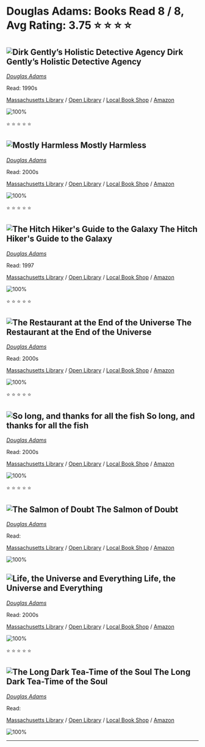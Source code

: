 # Douglas Adams:  Books Read 8 / 8, Avg Rating: 3.75 :star: :star: :star: :star:

## ![Dirk Gently’s Holistic Detective Agency](https://covers.openlibrary.org/b/id/11465456-M.jpg) Dirk Gently’s Holistic Detective Agency
*[Douglas Adams](../authors/DouglasAdams)*

Read: 1990s

[Massachusetts Library](https://library.minlib.net/search/i=9786051717944) / [Open Library](https://openlibrary.org/isbn/9786051717944) / [Local Book Shop](https://bookshop.org/book/9786051717944) / [Amazon](https://amazon.com/dp/0330301624)

![100%](https://geps.dev/progress/100) 

:star: :star: :star: :star: :star:

## ![Mostly Harmless](https://covers.openlibrary.org/b/id/11465755-M.jpg) Mostly Harmless
*[Douglas Adams](../authors/DouglasAdams)*

Read: 2000s

[Massachusetts Library](https://library.minlib.net/search/i=9782207305485) / [Open Library](https://openlibrary.org/isbn/9782207305485) / [Local Book Shop](https://bookshop.org/book/9782207305485) / [Amazon](https://amazon.com/dp/9758240668)

![100%](https://geps.dev/progress/100) 

:star: :star: :star: :star: :star:

## ![The Hitch Hiker's Guide to the Galaxy](https://covers.openlibrary.org/b/id/12986869-M.jpg) The Hitch Hiker's Guide to the Galaxy
*[Douglas Adams](../authors/DouglasAdams)*

Read: 1997

[Massachusetts Library](https://library.minlib.net/search/i=9780575074842) / [Open Library](https://openlibrary.org/isbn/9780575074842) / [Local Book Shop](https://bookshop.org/book/9780575074842) / [Amazon](https://amazon.com/dp/2207303403)

![100%](https://geps.dev/progress/100) 

:star: :star: :star: :star: :star:

## ![The Restaurant at the End of the Universe](https://covers.openlibrary.org/b/id/12714921-M.jpg) The Restaurant at the End of the Universe
*[Douglas Adams](../authors/DouglasAdams)*

Read: 2000s

[Massachusetts Library](https://library.minlib.net/search/i=9781597770040) / [Open Library](https://openlibrary.org/isbn/9781597770040) / [Local Book Shop](https://bookshop.org/book/9781597770040) / [Amazon](https://amazon.com/dp/3453146980)

![100%](https://geps.dev/progress/100) 

:star: :star: :star: :star: :star:

## ![So long, and thanks for all the fish](https://covers.openlibrary.org/b/id/11465415-M.jpg) So long, and thanks for all the fish
*[Douglas Adams](../authors/DouglasAdams)*

Read: 2000s

[Massachusetts Library](https://library.minlib.net/search/i=9780517554395) / [Open Library](https://openlibrary.org/isbn/9780517554395) / [Local Book Shop](https://bookshop.org/book/9780517554395) / [Amazon](https://amazon.com/dp/0330287001)

![100%](https://geps.dev/progress/100) 

:star: :star: :star: :star: :star:

## ![The Salmon of Doubt](https://covers.openlibrary.org/b/id/9290943-M.jpg) The Salmon of Doubt
*[Douglas Adams](../authors/DouglasAdams)*

Read: 

[Massachusetts Library](https://library.minlib.net/search/i=9780333766576) / [Open Library](https://openlibrary.org/isbn/9780333766576) / [Local Book Shop](https://bookshop.org/book/9780333766576) / [Amazon](https://amazon.com/dp/0330418432)

![100%](https://geps.dev/progress/100) 



## ![Life, the Universe and Everything](https://covers.openlibrary.org/b/id/8569244-M.jpg) Life, the Universe and Everything
*[Douglas Adams](../authors/DouglasAdams)*

Read: 2000s

[Massachusetts Library](https://library.minlib.net/search/i=9781857982091) / [Open Library](https://openlibrary.org/isbn/9781857982091) / [Local Book Shop](https://bookshop.org/book/9781857982091) / [Amazon](https://amazon.com/dp/0606031375)

![100%](https://geps.dev/progress/100) 

:star: :star: :star: :star: :star:

## ![The Long Dark Tea-Time of the Soul](https://covers.openlibrary.org/b/id/11465134-M.jpg) The Long Dark Tea-Time of the Soul
*[Douglas Adams](../authors/DouglasAdams)*

Read: 

[Massachusetts Library](https://library.minlib.net/search/i=9780434009213) / [Open Library](https://openlibrary.org/isbn/9780434009213) / [Local Book Shop](https://bookshop.org/book/9780434009213) / [Amazon](https://amazon.com/dp/0671678523)

![100%](https://geps.dev/progress/100) 



---
